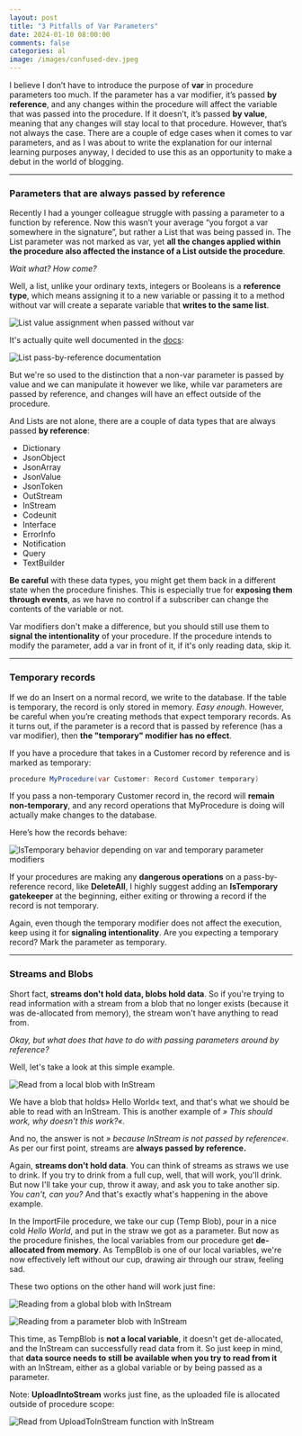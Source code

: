 ```yaml
---
layout: post
title: "3 Pitfalls of Var Parameters"
date: 2024-01-10 08:00:00
comments: false
categories: al
image: /images/confused-dev.jpeg
---
```

I believe I don’t have to introduce the purpose of **var** in procedure parameters too much. If the parameter has a var modifier, it’s passed **by reference**, and any changes within the procedure will affect the variable that was passed into the procedure. If it doesn’t, it’s passed **by value**, meaning that any changes will stay local to that procedure. However, that’s not always the case. There are a couple of edge cases when it comes to var parameters, and as I was about to write the explanation for our internal learning purposes anyway, I decided to use this as an opportunity to make a debut in the world of blogging.

<hr/>

### Parameters that are always passed by reference
Recently I had a younger colleague struggle with passing a parameter to a function by reference. Now this wasn’t your average “you forgot a var somewhere in the signature”, but rather a List that was being passed in. The List parameter was not marked as var, yet **all the changes applied within the procedure also affected the instance of a List outside the procedure**. 

*Wait what? How come?* 

Well, a list, unlike your ordinary texts, integers or Booleans is a **reference type**, which means assigning it to a new variable or passing it to a method without var will create a separate variable that **writes to the same list**. 

![List value assignment when passed without var](/images/var-param-list.png)

It's actually quite well documented in the [docs][listdocs]:

![List pass-by-reference documentation](/images/var-param-list-doc.png)

But we're so used to the distinction that a non-var parameter is passed by value and we can manipulate it however we like, while var parameters are passed by reference, and changes will have an effect outside of the procedure.

And Lists are not alone, there are a couple of data types that are always passed **by reference**:
- Dictionary
- JsonObject
- JsonArray
- JsonValue
- JsonToken
- OutStream
- InStream
- Codeunit
- Interface
- ErrorInfo
- Notification
- Query
- TextBuilder

**Be careful** with these data types, you might get them back in a different state when the procedure finishes. This is especially true for **exposing them through events**, as we have no control if a subscriber can change the contents of the variable or not.

Var modifiers don't make a difference, but you should still use them to **signal the intentionality** of your procedure. If the procedure intends to modify the parameter, add a var in front of it, if it's only reading data, skip it.

<hr/>

### Temporary records
If we do an Insert on a normal record, we write to the database. If the table is temporary, the record is only stored in memory. *Easy enough*. However, be careful when you’re creating methods that expect temporary records. As it turns out, if the parameter is a record that is passed by reference (has a var modifier), then **the "temporary" modifier has no effect**.

If you have a procedure that takes in a Customer record by reference and is marked as temporary:

``` csharp
procedure MyProcedure(var Customer: Record Customer temporary)
```

If you pass a non-temporary Customer record in, the record will **remain non-temporary**, and any record operations that MyProcedure is doing will actually make changes to the database.

Here’s how the records behave:

![IsTemporary behavior depending on var and temporary parameter modifiers](/images/var-param-temp-all.png)

If your procedures are making any **dangerous operations** on a pass-by-reference record, like **DeleteAll**, I highly suggest adding an **IsTemporary gatekeeper** at the beginning, either exiting or throwing a record if the record is not temporary.

Again, even though the temporary modifier does not affect the execution, keep using it for **signaling intentionality**. Are you expecting a temporary record? Mark the parameter as temporary.

<hr/>

### Streams and Blobs
Short fact, **streams don't hold data, blobs hold data**. So if you're trying to read information with a stream from a blob that no longer exists (because it was de-allocated from memory), the stream won't have anything to read from.

*Okay, but what does that have to do with passing parameters around by reference?*

Well, let's take a look at this simple example. 

![Read from a local blob with InStream](/images/var-param-stream-bad.png)

We have a blob that holds» Hello World« text, and that's what we should be able to read with an InStream. This is another example of *» This should work, why doesn't this work?«*.

And no, the answer is not *» because InStream is not passed by reference«*. As per our first point, streams are **always passed by reference.**

Again, **streams don't hold data**. You can think of streams as straws we use to drink. If you try to drink from a full cup, well, that will work, you'll drink. But now I'll take your cup, throw it away, and ask you to take another sip. *You can't, can you?* And that's exactly what's happening in the above example.

In the ImportFile procedure, we take our cup (Temp Blob), pour in a nice cold *Hello World*, and put in the straw we got as a parameter. But now as the procedure finishes, the local variables from our procedure get **de-allocated from memory**. As TempBlob is one of our local variables, we're now effectively left without our cup, drawing air through our straw, feeling sad.

These two options on the other hand will work just fine:

![Reading from a global blob with InStream](/images/var-param-stream-global.png)

![Reading from a parameter blob with InStream](/images/var-param-stream-param.png)

This time, as TempBlob is **not a local variable**, it doesn't get de-allocated, and the InStream can successfully read data from it. So just keep in mind, that **data source needs to still be available when you try to read from it** with an InStream, either as a global variable or by being passed as a parameter.

Note: **UploadIntoStream** works just fine, as the uploaded file is allocated outside of procedure scope:

![Read from UploadToInStream function with InStream](/images/var-param-stream-upload.png)

[listdocs]: https://learn.microsoft.com/en-us/dynamics365/business-central/dev-itpro/developer/methods-auto/list/list-data-type
